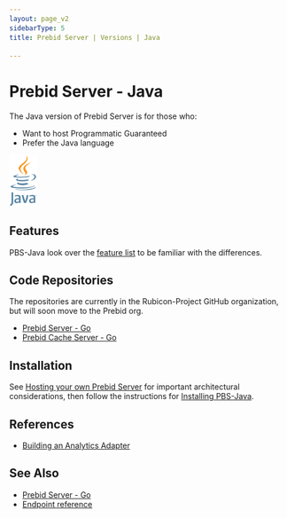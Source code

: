 ```yaml
---
layout: page_v2
sidebarType: 5
title: Prebid Server | Versions | Java

---
```


# Prebid Server - Java

<div class="row">
    <div class="col-md-6">

The Java version of Prebid Server is for those who:
<ul>
<li> Want to host Programmatic Guaranteed</li>
<li> Prefer the Java language</li>
</ul>

</div>
<div class="col-md-6 centered">

<img src="/assets/images/prebid-server/java-logo.png" width="50" alt="Java Logo">

</div>
</div>


## Features

PBS-Java look over the [feature list](prebid-server/features/index.html) to be familiar with the differences.

## Code Repositories

The repositories are currently in the Rubicon-Project GitHub organization, but
will soon move to the Prebid org.

- [Prebid Server - Go](https://github.com/rubicon-project/prebid-server-java)
- [Prebid Cache Server - Go](https://github.com/prebid/prebid-cache-java)

## Installation

See [Hosting your own Prebid Server](/prebid-server/hosting/pbs-hosting.html) for
important architectural considerations, then follow the instructions for [Installing PBS-Java](/prebid-server/developers/installing-java.html).

## References

- [Building an Analytics Adapter](/prebid-server/developers/pbs-build-an-analytics-adapter.html#adding-an-analytics-adapter-in-pbs-java)

## See Also

- [Prebid Server - Go](/prebid-server/versions/pbs-versions-go.html)
- [Endpoint reference](/prebid-server/endpoints/pbs-endpoint-overview.html)
